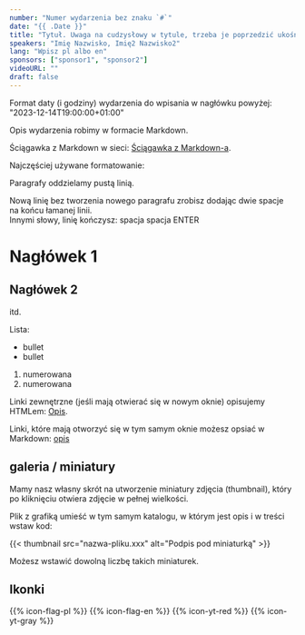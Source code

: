 ```yaml
---
number: "Numer wydarzenia bez znaku `#`"
date: "{{ .Date }}"
title: "Tytuł. Uwaga na cudzysłowy w tytule, trzeba je poprzedzić ukośnikiem \"tak\" ."
speakers: "Imię Nazwisko, Imię2 Nazwisko2"
lang: "Wpisz pl albo en"
sponsors: ["sponsor1", "sponsor2"]
videoURL: ""
draft: false
---
```


Format daty (i godziny) wydarzenia do wpisania w nagłówku powyżej:
 "2023-12-14T19:00:00+01:00"

Opis wydarzenia robimy w formacie Markdown.

Ściągawka z Markdown w sieci:
<a href="https://learn.microsoft.com/pl-pl/training/modules/communicate-using-markdown/2-what-is-markdown" target="_blank">Ściągawka z Markdown-a</a>.

Najczęściej używane formatowanie:

Paragrafy oddzielamy pustą linią.

Nową linię bez tworzenia nowego paragrafu zrobisz dodając dwie spacje   
na końcu łamanej linii.  
Innymi słowy, linię kończysz: spacja spacja ENTER

# Nagłówek 1
## Nagłówek 2
itd.

Lista:

  * bullet
  * bullet

  1. numerowana
  2. numerowana

Linki zewnętrzne (jeśli mają otwierać się w nowym oknie) opisujemy HTMLem:
<a href="https:link" target="_blank">Opis</a>.

Linki, które mają otworzyć się w tym samym oknie możesz opsiać w Markdown: [opis](https://link)

## galeria / miniatury

Mamy nasz własny skrót na utworzenie miniatury zdjęcia (thumbnail), który po kliknięciu otwiera zdjęcie w pełnej wielkości.

Plik z grafiką umieść w tym samym katalogu, w którym jest opis i w treści wstaw kod:

{{< thumbnail src="nazwa-pliku.xxx" alt="Podpis pod miniaturką" >}}

Możesz wstawić dowolną liczbę takich miniaturek.

## Ikonki

{{% icon-flag-pl %}}
{{% icon-flag-en %}}
{{% icon-yt-red %}}
{{% icon-yt-gray %}}
